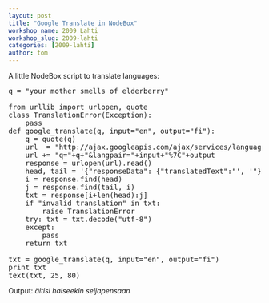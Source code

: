 ```yaml
---
layout: post
title: "Google Translate in NodeBox"
workshop_name: 2009 Lahti
workshop_slug: 2009-lahti
categories: [2009-lahti]
author: tom 
---
```

A little NodeBox script to translate languages:

<pre>
q = "your mother smells of elderberry"

from urllib import urlopen, quote
class TranslationError(Exception): 
    pass
def google_translate(q, input="en", output="fi"):
    q = quote(q)
    url  = "http://ajax.googleapis.com/ajax/services/language/translate?v=1.0&"
    url += "q="+q+"&langpair="+input+"%7C"+output
    response = urlopen(url).read()
    head, tail = '{"responseData": {"translatedText":"', '"}'
    i = response.find(head)
    j = response.find(tail, i)
    txt = response[i+len(head):j]
    if "invalid translation" in txt:
        raise TranslationError
    try: txt = txt.decode("utf-8")
    except:
        pass
    return txt
 
txt = google_translate(q, input="en", output="fi")
print txt
text(txt, 25, 80)
</pre>

Output: <em>äitisi haiseekin seljapensaan</em>
